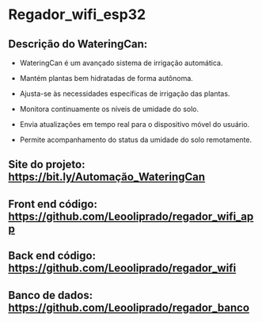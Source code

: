 # Regador_wifi_esp32


## Descrição do WateringCan:

- WateringCan é um avançado sistema de irrigação automática.

- Mantém plantas bem hidratadas de forma autônoma.

- Ajusta-se às necessidades específicas de irrigação das plantas.

- Monitora continuamente os níveis de umidade do solo.

- Envia atualizações em tempo real para o dispositivo móvel do usuário.

- Permite acompanhamento do status da umidade do solo remotamente.


## Site do projeto: https://bit.ly/Automação_WateringCan

## Front end código: https://github.com/Leooliprado/regador_wifi_app
## Back end código: https://github.com/Leooliprado/regador_wifi
## Banco de dados: https://github.com/Leooliprado/regador_banco
